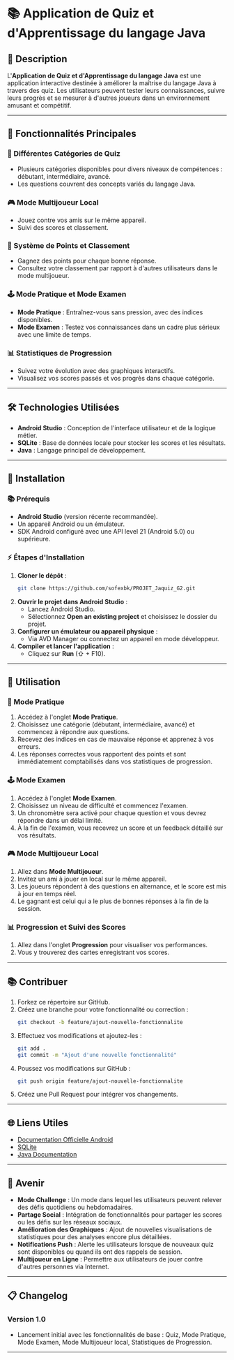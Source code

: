 
# 📚 Application de Quiz et d'Apprentissage du langage Java

## 🔎 Description
L'**Application de Quiz et d'Apprentissage du langage Java** est une application interactive destinée à améliorer la maîtrise du langage Java à travers des quiz. Les utilisateurs peuvent tester leurs connaissances, suivre leurs progrès et se mesurer à d'autres joueurs dans un environnement amusant et compétitif.

---

## 🔧 Fonctionnalités Principales

### 📝 Différentes Catégories de Quiz
- Plusieurs catégories disponibles pour divers niveaux de compétences : débutant, intermédiaire, avancé.
- Les questions couvrent des concepts variés du langage Java.

### 🎮 Mode Multijoueur Local
- Jouez contre vos amis sur le même appareil.
- Suivi des scores et classement.

### 🏅 Système de Points et Classement
- Gagnez des points pour chaque bonne réponse.
- Consultez votre classement par rapport à d'autres utilisateurs dans le mode multijoueur.

### 🕹️ Mode Pratique et Mode Examen
- **Mode Pratique** : Entraînez-vous sans pression, avec des indices disponibles.
- **Mode Examen** : Testez vos connaissances dans un cadre plus sérieux avec une limite de temps.

### 📊 Statistiques de Progression
- Suivez votre évolution avec des graphiques interactifs.
- Visualisez vos scores passés et vos progrès dans chaque catégorie.

---

## 🛠️ Technologies Utilisées
- **Android Studio** : Conception de l'interface utilisateur et de la logique métier.
- **SQLite** : Base de données locale pour stocker les scores et les résultats.
- **Java** : Langage principal de développement.

---

## 🔗 Installation

### 📚 Prérequis
- **Android Studio** (version récente recommandée).
- Un appareil Android ou un émulateur.
- SDK Android configuré avec une API level 21 (Android 5.0) ou supérieure.

### ⚡ Étapes d'Installation
1. **Cloner le dépôt** :
   ```bash
   git clone https://github.com/sofexbk/PROJET_Jaquiz_G2.git
   ```
2. **Ouvrir le projet dans Android Studio** :
   - Lancez Android Studio.
   - Sélectionnez **Open an existing project** et choisissez le dossier du projet.
3. **Configurer un émulateur ou appareil physique** :
   - Via AVD Manager ou connectez un appareil en mode développeur.
4. **Compiler et lancer l'application** :
   - Cliquez sur **Run** (⇧ + F10).

---

## 🔄 Utilisation

### 🏁 Mode Pratique
1. Accédez à l'onglet **Mode Pratique**.
2. Choisissez une catégorie (débutant, intermédiaire, avancé) et commencez à répondre aux questions.
3. Recevez des indices en cas de mauvaise réponse et apprenez à vos erreurs.
4. Les réponses correctes vous rapportent des points et sont immédiatement comptabilisés dans vos statistiques de progression.

### 🕹️ Mode Examen
1. Accédez à l'onglet **Mode Examen**.
2. Choisissez un niveau de difficulté et commencez l'examen.
3. Un chronomètre sera activé pour chaque question et vous devrez répondre dans un délai limité.
4. À la fin de l'examen, vous recevrez un score et un feedback détaillé sur vos résultats.

### 🎮 Mode Multijoueur Local
1. Allez dans **Mode Multijoueur**.
2. Invitez un ami à jouer en local sur le même appareil.
3. Les joueurs répondent à des questions en alternance, et le score est mis à jour en temps réel.
4. Le gagnant est celui qui a le plus de bonnes réponses à la fin de la session.

### 📊 Progression et Suivi des Scores
1. Allez dans l'onglet **Progression** pour visualiser vos performances.
2. Vous y trouverez des cartes enregistrant vos scores.

---

## 📚 Contribuer
1. Forkez ce répertoire sur GitHub.
2. Créez une branche pour votre fonctionnalité ou correction :
   ```bash
   git checkout -b feature/ajout-nouvelle-fonctionnalite
   ```
3. Effectuez vos modifications et ajoutez-les :
   ```bash
   git add .
   git commit -m "Ajout d'une nouvelle fonctionnalité"
   ```
4. Poussez vos modifications sur GitHub :
   ```bash
   git push origin feature/ajout-nouvelle-fonctionnalite
   ```
5. Créez une Pull Request pour intégrer vos changements.

---

## 🌐 Liens Utiles
- [Documentation Officielle Android](https://developer.android.com/)
- [SQLite](https://www.sqlite.org/)
- [Java Documentation](https://docs.oracle.com/en/java/)

---

## 🚀 Avenir
- **Mode Challenge** : Un mode dans lequel les utilisateurs peuvent relever des défis quotidiens ou hebdomadaires.
- **Partage Social** : Intégration de fonctionnalités pour partager les scores ou les défis sur les réseaux sociaux.
- **Amélioration des Graphiques** : Ajout de nouvelles visualisations de statistiques pour des analyses encore plus détaillées.
- **Notifications Push** : Alerte les utilisateurs lorsque de nouveaux quiz sont disponibles ou quand ils ont des rappels de session.
- **Multijoueur en Ligne** : Permettre aux utilisateurs de jouer contre d'autres personnes via Internet.

---

## 📋 Changelog

### Version 1.0
- Lancement initial avec les fonctionnalités de base : Quiz, Mode Pratique, Mode Examen, Mode Multijoueur local, Statistiques de Progression.

---
